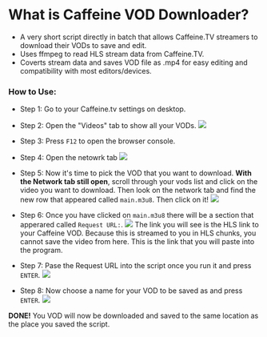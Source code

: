 # What is Caffeine VOD Downloader?

- A very short script directly in batch that allows Caffeine.TV streamers to download their VODs to save and edit.
- Uses ffmpeg to read HLS stream data from Caffeine.TV.
- Coverts stream data and saves VOD file as .mp4 for easy editing and compatibility with most editors/devices. 

### How to Use:

- Step 1:
Go to your Caffeine.tv settings on desktop. 

- Step 2:
Open the "Videos" tab to show all your VODs.
![](https://i.imgur.com/37LZKf4.gif)

- Step 3: 
Press `F12` to open the browser console. 

- Step 4: 
Open the netowrk tab
![](https://i.imgur.com/l3vIivt.gif)

- Step 5: 
Now it's time to pick the VOD that you want to download. **With the Network tab still open**, scroll through your vods list and click on the video you want to download. 
Then look on the network tab and find the new row that appeared called `main.m3u8`. 
Then click on it!
![](https://i.imgur.com/BdxZEvj.gif)

- Step 6:
Once you have clicked on `main.m3u8` there will be a section that apperared called `Request URL:`. 
![](https://i.imgur.com/lN5h6Yd.png)
The link you will see is the HLS link to your Caffeine VOD. Because this is streamed to you in HLS chunks, you cannot save the video from here. This is the link that you will paste into the program. 

- Step 7: 
Pase the Request URL into the script once you run it and press `ENTER`.
![](https://i.imgur.com/B4qibSV.png)

- Step 8: 
Now choose a name for your VOD to be saved as and press `ENTER`.
![](https://i.imgur.com/AoxBSxu.png)

**DONE!** You VOD will now be downloaded and saved to the same location as the place you saved the script. 

